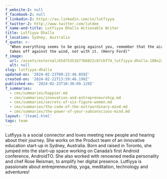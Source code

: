 ```yaml
---
f_website-2: null
f_facebook-2: null
f_linkedin-2: https://au.linkedin.com/in/lutfiyya
f_twitter-2: http://www.twitter.com/lutdee
f_name-and-title: Lutfiyya Dhalla Actionable Writer
title: Lutfiyya Dhalla
f_location: Sydney, Australia
f_quote: >-
  "When everything seems to be going against you, remember that the airplane
  takes off against the wind, not with it. (Henry Ford)"
f_image:
  url: /assets/external/65d75351677b6822c87cbf74_lutfiyya-dhalla-180x220.jpeg
  alt: null
slug: lutfiyya-dhalla
updated-on: '2024-02-23T09:22:48.059Z'
created-on: '2024-02-22T13:59:46.199Z'
published-on: '2024-02-23T10:30:09.129Z'
f_summaries:
  - cms/summaries/happier.md
  - cms/summaries/innovation-and-entrepreneurship.md
  - cms/summaries/secrets-of-six-figure-women.md
  - cms/summaries/the-code-of-the-extraordinary-mind.md
  - cms/summaries/the-power-of-your-subconscious-mind.md
layout: '[team].html'
tags: team
---
```


Lutfiyya is a social connector and loves meeting new people and hearing about their journey. She works on the Product team of an innovative education start-up in Sydney, Australia. Born and raised in Toronto, she jumped into the start-up space working on Canada’s first Android conference, AndroidTO. She also worked with renowned media personality and chef Rose Reisman, to amplify her digital presence. Lutfiyya is passionate about entrepreneurship, yoga, meditation, technology and adventures!
